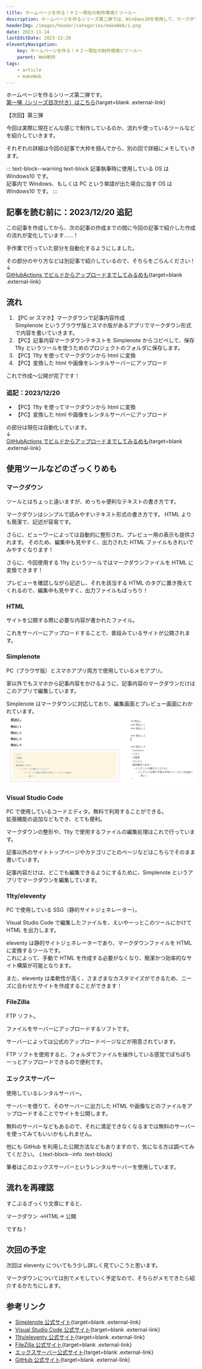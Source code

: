 ```yaml
---
title: ホームページを作る！＃２〜現在の制作環境とツール〜
description: ホームページを作るシリーズ第二弾では、Windows10を使用して、マークダウン形式で記事内容を作成し、11tyを用いてHTMLに変換する流れを紹介しています。マークダウンとeleventyの利点に加えて、使用しているツールやレンタルサーバーについても詳細に解説しています。SimplenoteやVisual Studio Codeなどの便利なツールを使用することで、効率的かつ柔軟なサイト構築が可能です。また、FileZillaを使ったファイルのアップロードやエックスサーバーを利用したサイトの公開方法についても触れています。さらに、次回はeleventyについて詳しく見ていく予定ですので、お楽しみに！
headerImg: /images/header/categories/makeWeb/1.png
date: 2023-11-14
lastEditDate: 2023-12-20
eleventyNavigation:
    key: ホームページを作る！＃２〜現在の制作環境とツール〜
    parent: Web制作
tags:
    - article
    - makeWeb
---
```


ホームページを作るシリーズ第二弾です。  
[第一弾（シリーズ目次付き）はこちら](/categories/makeWeb/0/){target=blank .external-link}

【次回】第三弾

今回は実際に現在どんな感じで制作しているのか、流れや使っているツールなどを紹介していきます。

それぞれの詳細は今回の記事で大枠を掴んでから、別の回で詳細にメモしていきます。

::: text-block--warning text-block
記事執筆時に使用している OS は Windows10 です。  
記事内で Windows、もしくは PC という単語が出た場合に指す OS は Windows10 です。
:::

## 記事を読む前に：2023/12/20 追記

この記事を作成してから、次の記事の作成までの間に今回の記事で紹介した作成の流れが変化しています……！

手作業で行っていた部分を自動化するようにしました。

その部分のやり方などは別記事で紹介しているので、そちらをごらんください！  
↓  
[GitHubActions でビルドからアップロードまでしてみるめも](/categories/developOther/0/){target=blank .external-link}

## 流れ

1. 【PC or スマホ】マークダウンで記事内容作成  
   Simplenote というブラウザ版とスマホ版があるアプリでマークダウン形式で内容を書いていきます。
1. 【PC】記事内容マークダウンテキストを Simplenote からコピペして、保存  
   11ty というツールを使うためのプロジェクトのフォルダに保存します。
1. 【PC】11ty を使ってマークダウンから html に変換
1. 【PC】変換した html や画像をレンタルサーバーにアップロード

これで作成〜公開が完了です！

### 追記：2023/12/20

-   【PC】11ty を使ってマークダウンから html に変換
-   【PC】変換した html や画像をレンタルサーバーにアップロード

の部分は現在は自動化しています。  
↓  
[GitHubActions でビルドからアップロードまでしてみるめも](/categories/developOther/0/){target=blank .external-link}

## 使用ツールなどのざっくりめも

### マークダウン

ツールとはちょっと違いますが、めっちゃ便利なテキストの書き方です。

マークダウンはシンプルで読みやすいテキスト形式の書き方です。
HTML よりも簡潔で、記述が容易です。

さらに、ビューワーによっては自動的に整形され、プレビュー用の表示も提供されます。
そのため、編集中も見やすく、出力された HTML ファイルもきれいでみやすくなります！

さらに、今回使用する 11ty というツールではマークダウンファイルを HTML に変換できます！

プレビューを確認しながら記述し、それを該当する HTML のタグに置き換えてくれるので、編集中も見やすく、出力ファイルもばっちり！

### HTML

サイトを公開する際に必要な内容が書かれたファイル。

これをサーバーにアップロードすることで、普段みているサイトが公開されます。

### Simplenote

PC（ブラウザ版）とスマホアプリ両方で使用しているメモアプリ。

家以外でもスマホから記事内容をかけるように、記事内容のマークダウンだけはこのアプリで編集しています。

Simplenote はマークダウンに対応しており、編集画面とプレビュー画面にわかれています。  
![Simplenoteのマークダウン画面](../../../images/articleImages/categories/makeWeb/1/SimplenoteDisplay.jpg)

### Visual Studio Code

PC で使用しているコードエディタ。無料で利用することができる。  
拡張機能の追加などもでき、とても便利。

マークダウンの整形や、11ty で使用するファイルの編集処理はこれで行っています。

記事以外のサイトトップページやカテゴリごとのページなどはこちらでそのまま書いています。

記事内容だけは、どこでも編集できるようにするために、Simplenote というアプリでマークダウンを編集しています。

### 11ty/eleventy

PC で使用している SSG（静的サイトジェネレーター）。

Visual Studio Code で編集したファイルを、えいやーっとこのツールにかけて HTML を出力します。

eleventy は静的サイトジェネレーターであり、マークダウンファイルを HTML に変換するツールです。  
これによって、手動で HTML を作成する必要がなくなり、簡潔かつ効率的なサイト構築が可能となります。

また、eleventy は柔軟性が高く、さまざまなカスタマイズができるため、ニーズに合わせたサイトを作成することができます！

### FileZilla

FTP ソフト。

ファイルをサーバーにアップロードするソフトです。

サーバーによっては公式のアップロードページなどが用意されています。

FTP ソフトを使用すると、フォルダでファイルを操作している感覚でぽちぽちーっとアップロードできるので便利です。

### エックスサーバー

使用しているレンタルサーバー。

サーバーを借りて、そのサーバーに出力した HTML や画像などのファイルをアップロードすることでサイトを公開します。

無料のサーバーなどもあるので、それに満足できなくなるまでは無料のサーバーを使ってみてもいいかもしれません。

他にも GitHub を利用した公開方法などもありますので、気になる方は調べてみてください。
{.text-block--info .text-block}

筆者はこのエックスサーバーというレンタルサーバーを使用しています。

## 流れを再確認

すこぶるざっくり文章にすると、

マークダウン →HTML→ 公開

ですね！

## 次回の予定

次回は eleventy についてもう少し詳しく見ていこうと思います。

マークダウンについては別でメモしていく予定なので、そちらがメモできたら紹介するかたちにします。

## 参考リンク

-   [Simplenote 公式サイト](https://simplenote.com/){target=blank .external-link}
-   [Visual Studio Code 公式サイト](https://code.visualstudio.com/){target=blank .external-link}
-   [11ty/eleventy 公式サイト](https://www.11ty.dev/){target=blank .external-link}
-   [FileZilla 公式サイト](https://filezilla-project.org/index.php){target=blank .external-link}
-   [エックスサーバー公式サイト](https://www.xserver.ne.jp/){target=blank .external-link}
-   [GitHub 公式サイト](https://github.com/){target=blank .external-link}
